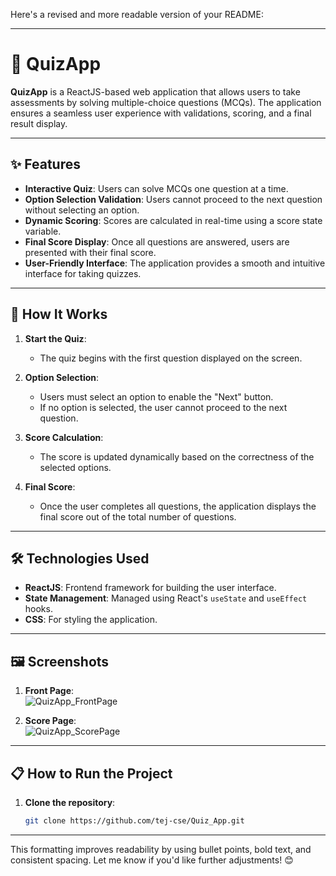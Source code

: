 Here's a revised and more readable version of your README:

---

# 🎯 **QuizApp**

**QuizApp** is a ReactJS-based web application that allows users to take assessments by solving multiple-choice questions (MCQs). The application ensures a seamless user experience with validations, scoring, and a final result display.

---

## ✨ **Features**

- **Interactive Quiz**: Users can solve MCQs one question at a time.  
- **Option Selection Validation**: Users cannot proceed to the next question without selecting an option.  
- **Dynamic Scoring**: Scores are calculated in real-time using a score state variable.  
- **Final Score Display**: Once all questions are answered, users are presented with their final score.  
- **User-Friendly Interface**: The application provides a smooth and intuitive interface for taking quizzes.  

---

## 🚀 **How It Works**

1. **Start the Quiz**:  
   - The quiz begins with the first question displayed on the screen.  

2. **Option Selection**:  
   - Users must select an option to enable the "Next" button.  
   - If no option is selected, the user cannot proceed to the next question.  

3. **Score Calculation**:  
   - The score is updated dynamically based on the correctness of the selected options.  

4. **Final Score**:  
   - Once the user completes all questions, the application displays the final score out of the total number of questions.  

---

## 🛠️ **Technologies Used**

- **ReactJS**: Frontend framework for building the user interface.  
- **State Management**: Managed using React's `useState` and `useEffect` hooks.  
- **CSS**: For styling the application.  

---

## 🖼️ **Screenshots**

1. **Front Page**:  
   ![QuizApp_FrontPage](https://github.com/user-attachments/assets/c06b49a5-d0e9-4667-9c8d-ed453b7f29b1)  

2. **Score Page**:  
   ![QuizApp_ScorePage](https://github.com/user-attachments/assets/bb74f926-ea34-4a02-a0f2-5983949d292a)  

---

## 📋 **How to Run the Project**

1. **Clone the repository**:  
   ```bash
   git clone https://github.com/tej-cse/Quiz_App.git
   ```  

---

This formatting improves readability by using bullet points, bold text, and consistent spacing. Let me know if you'd like further adjustments! 😊
